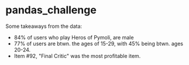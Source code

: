 # pandas_challenge

Some takeaways from the data:
- 84% of users who play Heros of Pymoli, are male  
- 77% of users are btwn. the ages of 15-29, with 45% being btwn. ages 20-24.
- Item #92, "Final Critic" was the most profitable item. 
